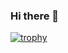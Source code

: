 ### Hi there 👋
[![trophy](https://github-profile-trophy.vercel.app/?username=schiltz3&theme=onedark)](https://github.com/ryo-ma/github-profile-trophy)
<!--
**schiltz3/schiltz3** is a ✨ _special_ ✨ repository because its `README.md` (this file) appears on your GitHub profile.

Here are some ideas to get you started:

- 🔭 I’m currently working on ...
- 🌱 I’m currently learning ...
- 👯 I’m looking to collaborate on ...
- 🤔 I’m looking for help with ...
- 💬 Ask me about ...
- 📫 How to reach me: ...
- 😄 Pronouns: ...
- ⚡ Fun fact: ...
-->
